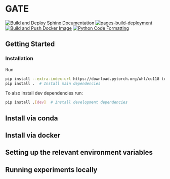 # GATE
[![Build and Deploy Sphinx Documentation](https://github.com/AntreasAntoniou/GATE-private/actions/workflows/sphinx-docs.yml/badge.svg)](https://github.com/AntreasAntoniou/GATE-private/actions/workflows/sphinx-docs.yml)
[![pages-build-deployment](https://github.com/AntreasAntoniou/GATE-private/actions/workflows/pages/pages-build-deployment/badge.svg)](https://github.com/AntreasAntoniou/GATE-private/actions/workflows/pages/pages-build-deployment)
[![Build and Push Docker Image](https://github.com/AntreasAntoniou/GATE-private/actions/workflows/docker-image.yml/badge.svg)](https://github.com/AntreasAntoniou/GATE-private/actions/workflows/docker-image.yml)
[![Python Code Formatting](https://github.com/AntreasAntoniou/GATE-private/actions/workflows/format-code.yml/badge.svg)](https://github.com/AntreasAntoniou/GATE-private/actions/workflows/format-code.yml)

## Getting Started

### Installation

Run 

```bash
pip install --extra-index-url https://download.pytorch.org/whl/cu118 torch torchvision torchaudio
pip install .  # Install main dependencies
```

To also install dev dependencies run:

```bash
pip install .[dev]  # Install development dependencies
```

## Install via conda

## Install via docker

## Setting up the relevant environment variables

## Running experiments locally
